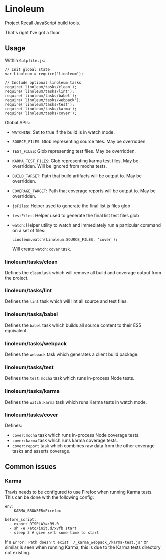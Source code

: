 # Linoleum

Project Recall JavaScript build tools.

That's right I've got a floor.

## Usage

Within `Gulpfile.js`:

```
// Init global state
var Linoleum = require('linoleum');

// Include optional linoleum tasks
require('linoleum/tasks/clean');
require('linoleum/tasks/lint');
require('linoleum/tasks/babel');
require('linoleum/tasks/webpack');
require('linoleum/tasks/test');
require('linoleum/tasks/karma');
require('linoleum/tasks/cover');
```

Global APIs:

- `WATCHING`: Set to true if the build is in watch mode.
- `SOURCE_FILES`: Glob representing source files. May be overridden.
- `TEST_FILES`: Glob representing test files. May be overridden.
- `KARMA_TEST_FILES`: Glob representing karma test files. May be overridden. Will be ignored from mocha tests.
- `BUILD_TARGET`: Path that build artifacts will be output to. May be overridden.
- `COVERAGE_TARGET`: Path that coverage reports will be output to. May be overridden.
- `jsFiles`: Helper used to generate the final list js files glob
- `testFiles`: Helper used to generate the final list test files glob
- `watch`: Helper utility to watch and immediately run a particular command on a set of files:

  ```
  Linoleum.watch(Linoleum.SOURCE_FILES, 'cover');
  ```

  Will create `watch:cover` task.

### linoleum/tasks/clean

Defines the `clean` task which will remove all build and coverage output from the project.

### linoleum/tasks/lint

Defines the `lint` task which will lint all source and test files.

### linoleum/tasks/babel

Defines the `babel` task which builds all source content to their ES5 equivalent.

### linoleum/tasks/webpack

Defines the `webpack` task which generates a client build package.

### linoleum/tasks/test

Defines the `test:mocha` task which runs in-process Node tests.

### linoleum/tasks/karma

Defines the `watch:karma` task which runs Karma tests in watch mode.

### linoleum/tasks/cover

Defines:
- `cover:mocha` task which runs in-process Node coverage tests.
- `cover:karma` task which runs karma coverage tests.
- `cover:report` task which combines raw data from the other coverage tasks and asserts coverage.


## Common issues
### Karma

Travis needs to be configured to use Firefox when running Karma tests. This can be done with the following config:

```
env:
  - KARMA_BROWSER=Firefox

before_script:
  - export DISPLAY=:99.0
  - sh -e /etc/init.d/xvfb start
  - sleep 3 # give xvfb some time to start
```

If a `Error: Path doesn't exist '/_karma_webpack_/karma-test.js'` or similar is seen when running Karma, this is due to the Karma tests directory not existing.
